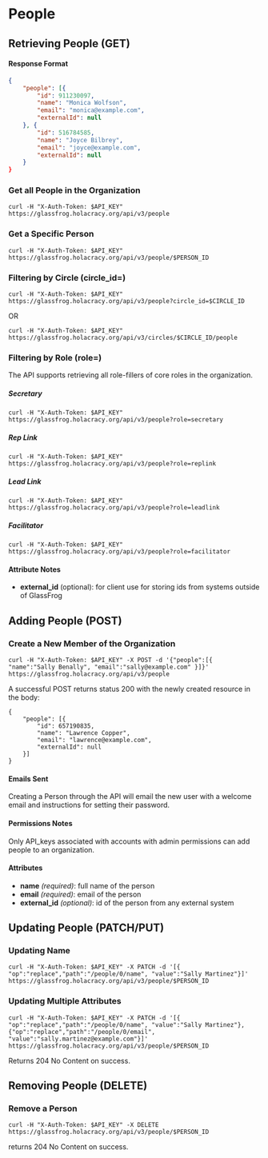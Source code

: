 People
===========

Retrieving People (GET)
----------------------

#### Response Format

```json
{
    "people": [{
        "id": 911230097,
        "name": "Monica Wolfson",
        "email": "monica@example.com",
        "externalId": null
    }, {
        "id": 516784585,
        "name": "Joyce Bilbrey",
        "email": "joyce@example.com",
        "externalId": null
    }
}
```


### Get all People in the Organization

`curl -H "X-Auth-Token: $API_KEY" https://glassfrog.holacracy.org/api/v3/people`

### Get a Specific Person

`curl -H "X-Auth-Token: $API_KEY" https://glassfrog.holacracy.org/api/v3/people/$PERSON_ID`


### Filtering by Circle (circle_id=)

`curl -H "X-Auth-Token: $API_KEY" https://glassfrog.holacracy.org/api/v3/people?circle_id=$CIRCLE_ID`

OR

`curl -H "X-Auth-Token: $API_KEY" https://glassfrog.holacracy.org/api/v3/circles/$CIRCLE_ID/people`


### Filtering by Role (role=)

The API supports retrieving all role-fillers of core roles in the organization.

##### Secretary

`curl -H "X-Auth-Token: $API_KEY" https://glassfrog.holacracy.org/api/v3/people?role=secretary`

##### Rep Link

`curl -H "X-Auth-Token: $API_KEY" https://glassfrog.holacracy.org/api/v3/people?role=replink`

##### Lead Link

`curl -H "X-Auth-Token: $API_KEY" https://glassfrog.holacracy.org/api/v3/people?role=leadlink`

##### Facilitator

`curl -H "X-Auth-Token: $API_KEY" https://glassfrog.holacracy.org/api/v3/people?role=facilitator`


#### Attribute Notes

* **external_id** (optional): for client use for storing ids from systems outside of GlassFrog


Adding People (POST)
----------------------

### Create a New Member of the Organization

`curl -H "X-Auth-Token: $API_KEY" -X POST -d '{"people":[{ "name":"Sally Benally", "email":"sally@example.com" }]}' https://glassfrog.holacracy.org/api/v3/people`

A successful POST returns status 200 with the newly created resource in the body:

```
{
    "people": [{
        "id": 657190835,
        "name": "Lawrence Copper",
        "email": "lawrence@example.com",
        "externalId": null
    }]
}
```

#### Emails Sent

Creating a Person through the API will email the new user with a welcome email and instructions for setting their password.

#### Permissions Notes

Only API_keys associated with accounts with admin permissions can add people to an organization.

#### Attributes
* __name__ _(required)_: full name of the person
* __email__ _(required)_: email of the person
* __external_id__ _(optional)_: id of the person from any external system



Updating People (PATCH/PUT)
---------------------------------

### Updating Name

`curl -H "X-Auth-Token: $API_KEY" -X PATCH -d '[{ "op":"replace","path":"/people/0/name", "value":"Sally Martinez"}]' https://glassfrog.holacracy.org/api/v3/people/$PERSON_ID`

### Updating Multiple Attributes

`curl -H "X-Auth-Token: $API_KEY" -X PATCH -d '[{ "op":"replace","path":"/people/0/name", "value":"Sally Martinez"},{"op":"replace","path":"/people/0/email", "value":"sally.martinez@example.com"}]' https://glassfrog.holacracy.org/api/v3/people/$PERSON_ID`

Returns 204 No Content on success.


Removing People (DELETE)
----------------------

### Remove a Person

`curl -H "X-Auth-Token: $API_KEY" -X DELETE https://glassfrog.holacracy.org/api/v3/people/$PERSON_ID`

returns 204 No Content on success.